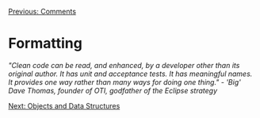 [Previous: Comments](comments.md)

# Formatting

*"Clean code can be read, and enhanced, by a developer other than its original author.  It has unit and acceptance tests.  It has meaningful names.  It provides one way rather than many ways for doing one thing." - 'Big' Dave Thomas, founder of OTI, godfather of the Eclipse strategy*

[Next: Objects and Data Structures](objects-and-data-structures.md)
